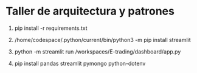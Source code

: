 # Taller de arquitectura y patrones 

1. pip install -r requirements.txt

2. /home/codespace/.python/current/bin/python3 -m pip install streamlit
3. python -m streamlit run /workspaces/E-trading/dashboard/app.py
4. pip install pandas streamlit pymongo python-dotenv
